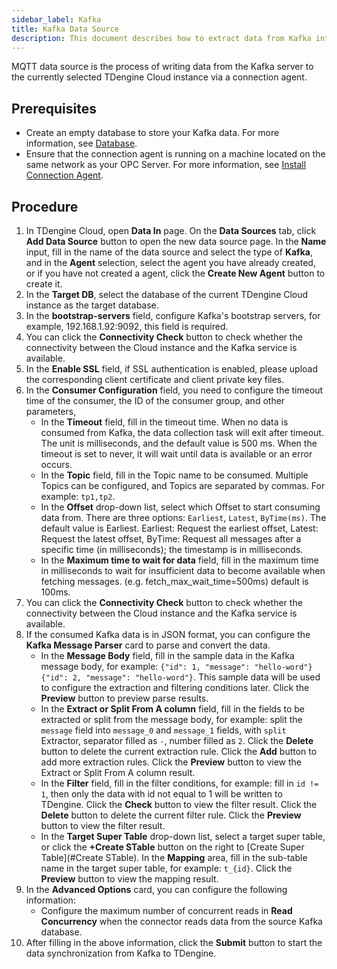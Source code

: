 ```yaml
---
sidebar_label: Kafka
title: Kafka Data Source
description: This document describes how to extract data from Kafka into a TDengine Cloud instance.
---
```


MQTT data source is the process of writing data from the Kafka server to the currently selected TDengine Cloud instance via a connection agent.

## Prerequisites

- Create an empty database to store your Kafka data. For more information, see [Database](../../../programming/model/#create-database).
- Ensure that the connection agent is running on a machine located on the same network as your OPC Server. For more information, see [Install Connection Agent](../install-agent/).

## Procedure

1. In TDengine Cloud, open **Data In** page. On the **Data Sources** tab, click **Add Data Source** button to open the new data source page. In the **Name** input, fill in the name of the data source and select the type of **Kafka**, and in the **Agent** selection, select the agent you have already created, or if you have not created a agent, click the **Create New Agent** button to create it.
2. In the **Target DB**, select the database of the current TDengine Cloud instance as the target database.
3. In the **bootstrap-servers** field, configure Kafka's bootstrap servers, for example, 192.168.1.92:9092, this field is required.
4. You can click the **Connectivity Check** button to check whether the connectivity between the Cloud instance and the Kafka service is available.
5. In the **Enable SSL** field, if SSL authentication is enabled, please upload the corresponding client certificate and client private key files.
6. In the **Consumer Configuration** field, you need to configure the timeout time of the consumer, the ID of the consumer group, and other parameters,
   - In the **Timeout** field, fill in the timeout time. When no data is consumed from Kafka, the data collection task will exit after timeout. The unit is milliseconds, and the default value is 500 ms. When the timeout is set to never, it will wait until data is available or an error occurs.
   - In the **Topic** field, fill in the Topic name to be consumed. Multiple Topics can be configured, and Topics are separated by commas. For example: `tp1,tp2`.
   - In the **Offset** drop-down list, select which Offset to start consuming data from. There are three options: `Earliest`, `Latest`, `ByTime(ms)`. The default value is Earliest. Earliest: Request the earliest offset, Latest: Request the latest offset, ByTime: Request all messages after a specific time (in milliseconds); the timestamp is in milliseconds.
   - In the **Maximum time to wait for data** field, fill in the maximum time in milliseconds to wait for insufficient data to become available when fetching messages. (e.g. fetch_max_wait_time=500ms) default is 100ms.
7. You can click the **Connectivity Check** button to check whether the connectivity between the Cloud instance and the Kafka service is available.
8. If the consumed Kafka data is in JSON format, you can configure the **Kafka Message Parser** card to parse and convert the data.
   - In the **Message Body** field, fill in the sample data in the Kafka message body, for example: `{"id": 1, "message": "hello-word"}{"id": 2, "message": "hello-word"}`. This sample data will be used to configure the extraction and filtering conditions later. Click the **Preview** button to preview parse results.
   - In the **Extract or Split From A column** field, fill in the fields to be extracted or split from the message body, for example: split the `message` field into `message_0` and `message_1` fields, with `split` Extractor, separator filled as `-`, number filled as `2`. Click the **Delete** button to delete the current extraction rule. Click the **Add** button to add more extraction rules. Click the **Preview** button to view the Extract or Split From A column result.
   - In the **Filter** field, fill in the filter conditions, for example: fill in `id != 1`, then only the data with id not equal to 1 will be written to TDengine. Click the **Check** button to view the filter result. Click the **Delete** button to delete the current filter rule. Click the **Preview** button to view the filter result.
   - In the **Target Super Table** drop-down list, select a target super table, or click the **+Create STable** button on the right to [Create Super Table](#Create STable). In the **Mapping** area, fill in the sub-table name in the target super table, for example: `t_{id}`. Click the **Preview** button to view the mapping result.
9. In the **Advanced Options** card, you can configure the following information:
   - Configure the maximum number of concurrent reads in **Read Concurrency** when the connector reads data from the source Kafka database.
10. After filling in the above information, click the **Submit** button to start the data synchronization from Kafka to TDengine.
